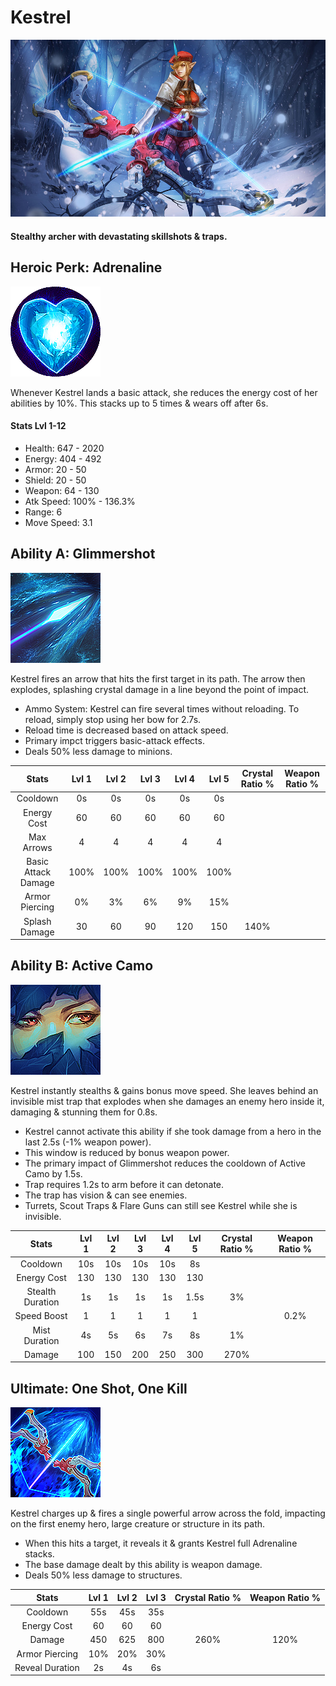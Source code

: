 # Kestrel

![](../../.gitbook/assets/image%20%28426%29.png)

#### Stealthy archer with devastating skillshots & traps.

## Heroic Perk: Adrenaline

![Adrenaline](../../.gitbook/assets/image%20%28414%29.png)

Whenever Kestrel lands a basic attack, she reduces the energy cost of her abilities by 10%. This stacks up to 5 times & wears off after 6s.

#### Stats Lvl 1-12

* Health: 647 - 2020
* Energy: 404 - 492
* Armor: 20 - 50
* Shield: 20 - 50
* Weapon: 64 - 130
* Atk Speed: 100% - 136.3%
* Range: 6
* Move Speed: 3.1

## Ability A: Glimmershot

![Glimmershot](../../.gitbook/assets/image%20%28433%29.png)

Kestrel fires an arrow that hits the first target in its path. The arrow then explodes, splashing crystal damage in a line beyond the point of impact.

* Ammo System: Kestrel can fire several times without reloading. To reload, simply stop using her bow for 2.7s.
* Reload time is decreased based on attack speed.
* Primary impct triggers basic-attack effects.
* Deals 50% less damage to minions.

| Stats | Lvl 1 | Lvl 2 | Lvl 3 | Lvl 4 | Lvl 5 | Crystal      Ratio % | Weapon     Ratio % |
| :---: | :---: | :---: | :---: | :---: | :---: | :---: | :---: |
| Cooldown | 0s | 0s | 0s | 0s | 0s |  |  |
| Energy       Cost | 60 | 60 | 60 | 60 | 60 |  |  |
| Max Arrows | 4 | 4 | 4 | 4 | 4 |  |  |
| Basic         Attack       Damage | 100% | 100% | 100% | 100% | 100% |  |  |
| Armor        Piercing | 0% | 3% | 6% | 9% | 15% |  |  |
| Splash       Damage | 30 | 60 | 90 | 120 | 150 | 140% |  |

## Ability B: Active Camo

![Active Camo](../../.gitbook/assets/image%20%2832%29.png)

Kestrel instantly stealths & gains bonus move speed. She leaves behind an invisible mist trap that explodes when she damages an enemy hero inside it, damaging & stunning them for 0.8s.

* Kestrel cannot activate this ability if she took damage from a hero in the last 2.5s \(-1% weapon power\).
* This window is reduced by bonus weapon power.
* The primary impact of Glimmershot reduces the cooldown of Active Camo by 1.5s.
* Trap requires 1.2s to arm before it can detonate.
* The trap has vision & can see enemies.
* Turrets, Scout Traps & Flare Guns can still see Kestrel while she is invisible.

| Stats | Lvl 1 | Lvl 2 | Lvl 3 | Lvl 4 | Lvl 5 | Crystal      Ratio % | Weapon     Ratio % |
| :---: | :---: | :---: | :---: | :---: | :---: | :---: | :---: |
| Cooldown | 10s | 10s | 10s | 10s | 8s |  |  |
| Energy       Cost | 130 | 130 | 130 | 130 | 130 |  |  |
| Stealth      Duration | 1s | 1s | 1s | 1s | 1.5s | 3% |  |
| Speed        Boost | 1 | 1 | 1 | 1 | 1 |  | 0.2% |
| Mist           Duration | 4s | 5s | 6s | 7s | 8s | 1% |  |
| Damage | 100 | 150 | 200 | 250 | 300 | 270% |  |

## Ultimate: One Shot, One Kill

![One Shot, One Kill](../../.gitbook/assets/image%20%2863%29.png)

Kestrel charges up & fires a single powerful arrow across the fold, impacting on the first enemy hero, large creature or structure in its path.

* When this hits a target, it reveals it & grants Kestrel full Adrenaline stacks.
* The base damage dealt by this ability is weapon damage.
* Deals 50% less damage to structures.

| Stats | Lvl 1 | Lvl 2 | Lvl 3 | Crystal Ratio % | Weapon Ratio % |
| :---: | :---: | :---: | :---: | :---: | :---: |
| Cooldown | 55s | 45s | 35s |  |  |
| Energy Cost | 60 | 60 | 60 |  |  |
| Damage | 450 | 625 | 800 | 260% | 120% |
| Armor Piercing | 10% | 20% | 30% |  |  |
| Reveal Duration | 2s | 4s | 6s |  |  |

